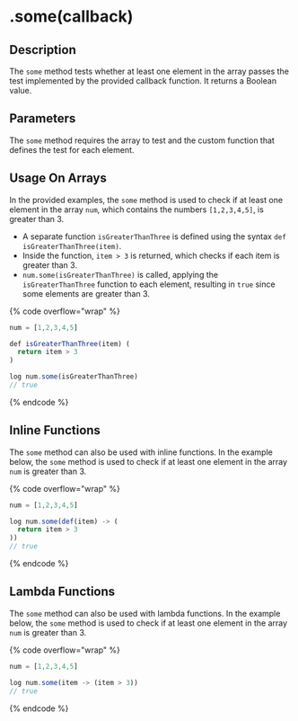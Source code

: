 # .some(callback)

## Description

The `some` method tests whether at least one element in the array passes the test implemented by the provided callback function. It returns a Boolean value.

## Parameters

The `some` method requires the array to test and the custom function that defines the test for each element.

## Usage On Arrays

In the provided examples, the `some` method is used to check if at least one element in the array `num`, which contains the numbers `[1,2,3,4,5]`, is greater than 3.

* A separate function `isGreaterThanThree` is defined using the syntax `def isGreaterThanThree(item)`.
* Inside the function, `item > 3` is returned, which checks if each item is greater than 3.
* `num.some(isGreaterThanThree)` is called, applying the `isGreaterThanThree` function to each element, resulting in `true` since some elements are greater than 3.

{% code overflow="wrap" %}
```javascript
num = [1,2,3,4,5]

def isGreaterThanThree(item) (
  return item > 3
)

log num.some(isGreaterThanThree)
// true
```
{% endcode %}

## Inline Functions

The `some` method can also be used with inline functions. In the example below, the `some` method is used to check if at least one element in the array `num` is greater than 3.

{% code overflow="wrap" %}
```javascript
num = [1,2,3,4,5]

log num.some(def(item) -> (
  return item > 3
))
// true
```
{% endcode %}

## Lambda Functions

The `some` method can also be used with lambda functions. In the example below, the `some` method is used to check if at least one element in the array `num` is greater than 3.

{% code overflow="wrap" %}
```javascript
num = [1,2,3,4,5]

log num.some(item -> (item > 3))
// true
```
{% endcode %}